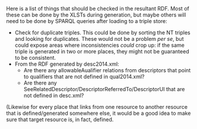 Here is a list of things that should be checked in the resultant RDF.  Most of these can be done by the XLSTs during generation, but maybe others will need to be done by SPARQL queries after loading to a triple store:

* Check for duplicate triples.  This could be done by sorting the NT triples and looking for duplicates.
  These would not be a problem *per se*, but could expose areas where inconsistencies *could* crop up: if
  the same triple is generated in two or more places, they might not be guaranteed to be consistent.
* From the RDF generated by desc2014.xml:
    * Are there any allowableAualifier relations from descriptors that point to qualifiers that are not 
      defined in qual2014.xml?
    * Are there any SeeRelatedDescriptor/DescriptorReferredTo/DescriptorUI that are not defined in desc.xml?

(Likewise for every place that links from one resource to another resource that is defined/generated 
somewhere else, it would be a good idea to make sure that target resource is, in fact, defined.

